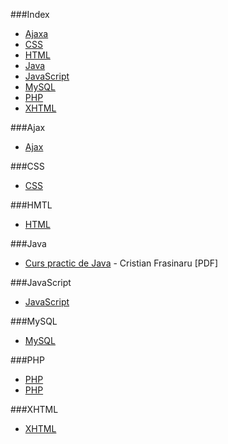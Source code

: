 ###Index
* [Ajaxa](#ajax)
* [CSS](#css)
* [HTML](#hmtl)
* [Java](#java)
* [JavaScript](#javascript)
* [MySQL](#mysql)
* [PHP](#php)
* [XHTML](#xhtml)


###Ajax
* [Ajax](http://etutoriale.ro/articles/1483/1/Tutorial-Ajax/)


###CSS
* [CSS](http://www.tutorialeweb.net/css/)


###HMTL
* [HTML](http://tutorialehtml.com/htmlt)


###Java
* [Curs practic de Java](http://web.info.uvt.ro/~iordan/PIII/Cristian_Frasinaru-Curs_practic_de_Java.pdf) - Cristian Frasinaru [PDF]


###JavaScript
* [JavaScript](http://www.tutorialeweb.net/javascript/)


###MySQL
* [MySQL](http://profs.info.uaic.ro/~busaco/teach/courses/net/docs/mysql-ro.pdf)


###PHP
* [PHP](http://www.tutorialeweb.net/php/)
* [PHP](http://php.punctsivirgula.ro)


###XHTML
* [XHTML](http://www.tutorialeweb.net/xhtml/)
